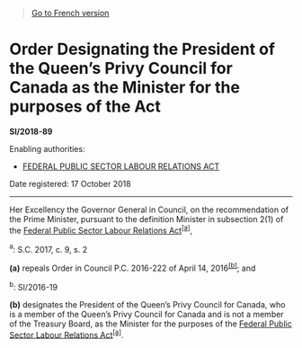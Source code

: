 > [Go to French version](/fr/Règlements/Textes%20réglementaires/2018/89.md)

# Order Designating the President of the Queen’s Privy Council for Canada as the Minister for the purposes of the Act

**SI/2018-89**

Enabling authorities: 
- [FEDERAL PUBLIC SECTOR LABOUR RELATIONS ACT](/en/Acts/Statutes%20of%20Canada/2003/c.%2022,%20s.%202.md)

Date registered: 17 October 2018

----------

Her Excellency the Governor General in Council, on the recommendation of the Prime Minister, pursuant to the definition Minister in subsection 2(1) of the [Federal Public Sector Labour Relations Act](/en/Acts/Statutes%20of%20Canada/2003/c.%2022,%20s.%202.md)<sup><a href='#fn_81000-3-1715-E_hq_23008'>[a]</a></sup>,

<a name='fn_81000-3-1715-E_hq_23008'><sup>a</sup></a>: S.C. 2017, c. 9, s. 2<br />

**(a)** repeals Order in Council P.C. 2016-222 of April 14, 2016<sup><a href='#fn_81000-3-1715-E_hq_23009'>[b]</a></sup>; and

<a name='fn_81000-3-1715-E_hq_23009'><sup>b</sup></a>: SI/2016-19<br />



**(b)** designates the President of the Queen’s Privy Council for Canada, who is a member of the Queen’s Privy Council for Canada and is not a member of the Treasury Board, as the Minister for the purposes of the [Federal Public Sector Labour Relations Act](/en/Acts/Statutes%20of%20Canada/2003/c.%2022,%20s.%202.md)<sup><a href='#fn_81000-3-1715-E_hq_23008'>[a]</a></sup>.




